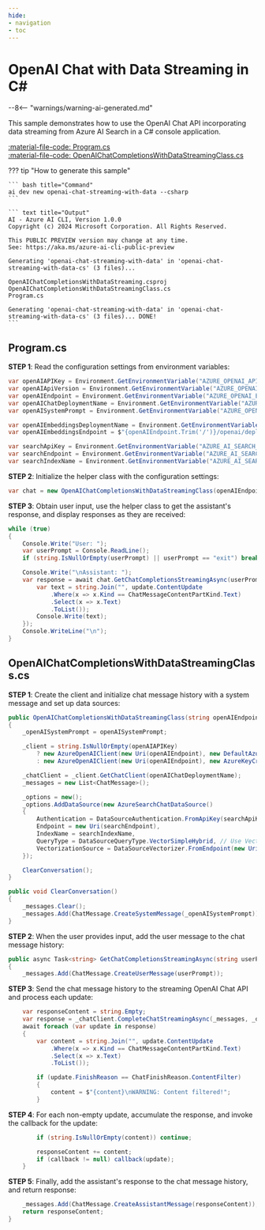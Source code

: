 ```yaml
---
hide:
- navigation
- toc
---
```

# OpenAI Chat with Data Streaming in C\#

--8<-- "warnings/warning-ai-generated.md"

This sample demonstrates how to use the OpenAI Chat API incorporating data streaming from Azure AI Search in a C# console application.

[:material-file-code: Program.cs](https://raw.githubusercontent.com/robch/book-of-ai/main/docs/samples/openai-chat-streaming-with-data-cs/Program.cs)  
[:material-file-code: OpenAIChatCompletionsWithDataStreamingClass.cs](https://raw.githubusercontent.com/robch/book-of-ai/main/docs/samples/openai-chat-streaming-with-data-cs/OpenAIChatCompletionsWithDataStreamingClass.cs)  

??? tip "How to generate this sample"

    ``` bash title="Command"
    ai dev new openai-chat-streaming-with-data --csharp
    ```

    ``` text title="Output"
    AI - Azure AI CLI, Version 1.0.0
    Copyright (c) 2024 Microsoft Corporation. All Rights Reserved.

    This PUBLIC PREVIEW version may change at any time.
    See: https://aka.ms/azure-ai-cli-public-preview

    Generating 'openai-chat-streaming-with-data' in 'openai-chat-streaming-with-data-cs' (3 files)...

    OpenAIChatCompletionsWithDataStreaming.csproj
    OpenAIChatCompletionsWithDataStreamingClass.cs
    Program.cs

    Generating 'openai-chat-streaming-with-data' in 'openai-chat-streaming-with-data-cs' (3 files)... DONE!
    ```


## Program.cs

**STEP 1**: Read the configuration settings from environment variables:

``` csharp title="Program.cs"
var openAIAPIKey = Environment.GetEnvironmentVariable("AZURE_OPENAI_API_KEY") ?? "<insert your OpenAI API key here>";
var openAIApiVersion = Environment.GetEnvironmentVariable("AZURE_OPENAI_API_VERSION") ?? "<insert your open api version here>";
var openAIEndpoint = Environment.GetEnvironmentVariable("AZURE_OPENAI_ENDPOINT") ?? "<insert your OpenAI endpoint here>";
var openAIChatDeploymentName = Environment.GetEnvironmentVariable("AZURE_OPENAI_CHAT_DEPLOYMENT") ?? "<insert your OpenAI chat deployment name here>";
var openAISystemPrompt = Environment.GetEnvironmentVariable("AZURE_OPENAI_SYSTEM_PROMPT") ?? "You are a helpful AI assistant.";

var openAIEmbeddingsDeploymentName = Environment.GetEnvironmentVariable("AZURE_OPENAI_EMBEDDING_DEPLOYMENT") ?? "<insert your OpenAI embeddings deployment name here>";
var openAIEmbeddingsEndpoint = $"{openAIEndpoint.Trim('/')}/openai/deployments/{openAIEmbeddingsDeploymentName}/embeddings?api-version={openAIApiVersion}";

var searchApiKey = Environment.GetEnvironmentVariable("AZURE_AI_SEARCH_KEY") ?? "<insert your search api key here>";
var searchEndpoint = Environment.GetEnvironmentVariable("AZURE_AI_SEARCH_ENDPOINT") ?? "<insert your search endpoint here>";
var searchIndexName = Environment.GetEnvironmentVariable("AZURE_AI_SEARCH_INDEX_NAME") ?? "<insert your search index name here>";
```

**STEP 2**: Initialize the helper class with the configuration settings:

``` csharp title="Program.cs"
var chat = new OpenAIChatCompletionsWithDataStreamingClass(openAIEndpoint, openAIAPIKey, openAIChatDeploymentName, openAISystemPrompt, searchEndpoint, searchApiKey, searchIndexName, openAIEmbeddingsEndpoint);
```

**STEP 3**: Obtain user input, use the helper class to get the assistant's response, and display responses as they are received:

``` csharp title="Program.cs"
while (true)
{
    Console.Write("User: ");
    var userPrompt = Console.ReadLine();
    if (string.IsNullOrEmpty(userPrompt) || userPrompt == "exit") break;

    Console.Write("\nAssistant: ");
    var response = await chat.GetChatCompletionsStreamingAsync(userPrompt, update => {
        var text = string.Join("", update.ContentUpdate
            .Where(x => x.Kind == ChatMessageContentPartKind.Text)
            .Select(x => x.Text)
            .ToList());
        Console.Write(text);
    });
    Console.WriteLine("\n");
}
```

## OpenAIChatCompletionsWithDataStreamingClass.cs

**STEP 1**: Create the client and initialize chat message history with a system message and set up data sources:

``` csharp title="OpenAIChatCompletionsWithDataStreamingClass.cs"
public OpenAIChatCompletionsWithDataStreamingClass(string openAIEndpoint, string openAIAPIKey, string openAIChatDeploymentName, string openAISystemPrompt, string searchEndpoint, string searchApiKey, string searchIndexName, string embeddingsEndpoint)
{
    _openAISystemPrompt = openAISystemPrompt;

    _client = string.IsNullOrEmpty(openAIAPIKey)
        ? new AzureOpenAIClient(new Uri(openAIEndpoint), new DefaultAzureCredential())
        : new AzureOpenAIClient(new Uri(openAIEndpoint), new AzureKeyCredential(openAIAPIKey));

    _chatClient = _client.GetChatClient(openAIChatDeploymentName);
    _messages = new List<ChatMessage>();

    _options = new();
    _options.AddDataSource(new AzureSearchChatDataSource()
    {
        Authentication = DataSourceAuthentication.FromApiKey(searchApiKey),
        Endpoint = new Uri(searchEndpoint),
        IndexName = searchIndexName,
        QueryType = DataSourceQueryType.VectorSimpleHybrid, // Use VectorSimpleHybrid to get the best vector and keyword search query types.
        VectorizationSource = DataSourceVectorizer.FromEndpoint(new Uri(embeddingsEndpoint), DataSourceAuthentication.FromApiKey(openAIAPIKey))
    });

    ClearConversation();
}

public void ClearConversation()
{
    _messages.Clear();
    _messages.Add(ChatMessage.CreateSystemMessage(_openAISystemPrompt));
}
```

**STEP 2**: When the user provides input, add the user message to the chat message history:

``` csharp title="OpenAIChatCompletionsWithDataStreamingClass.cs"
public async Task<string> GetChatCompletionsStreamingAsync(string userPrompt, Action<StreamingChatCompletionUpdate>? callback = null)
{
    _messages.Add(ChatMessage.CreateUserMessage(userPrompt));
```

**STEP 3**: Send the chat message history to the streaming OpenAI Chat API and process each update:

``` csharp title="OpenAIChatCompletionsWithDataStreamingClass.cs"
    var responseContent = string.Empty;
    var response = _chatClient.CompleteChatStreamingAsync(_messages, _options);
    await foreach (var update in response)
    {
        var content = string.Join("", update.ContentUpdate
            .Where(x => x.Kind == ChatMessageContentPartKind.Text)
            .Select(x => x.Text)
            .ToList());

        if (update.FinishReason == ChatFinishReason.ContentFilter)
        {
            content = $"{content}\nWARNING: Content filtered!";
        }
```

**STEP 4**: For each non-empty update, accumulate the response, and invoke the callback for the update:

``` csharp title="OpenAIChatCompletionsWithDataStreamingClass.cs"
        if (string.IsNullOrEmpty(content)) continue;

        responseContent += content;
        if (callback != null) callback(update);
    }
```

**STEP 5**: Finally, add the assistant's response to the chat message history, and return response:

``` csharp title="OpenAIChatCompletionsWithDataStreamingClass.cs"
    _messages.Add(ChatMessage.CreateAssistantMessage(responseContent));
    return responseContent;
}
```